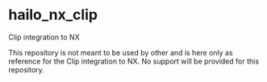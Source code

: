 # hailo_nx_clip
Clip integration to NX

This repository is not meant to be used by other and is here only as reference for the Clip integration to NX.
No support will be provided for this repository. 